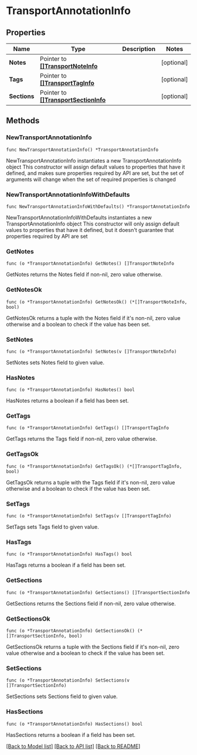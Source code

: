 # TransportAnnotationInfo

## Properties

Name | Type | Description | Notes
------------ | ------------- | ------------- | -------------
**Notes** | Pointer to [**[]TransportNoteInfo**](TransportNoteInfo.md) |  | [optional] 
**Tags** | Pointer to [**[]TransportTagInfo**](TransportTagInfo.md) |  | [optional] 
**Sections** | Pointer to [**[]TransportSectionInfo**](TransportSectionInfo.md) |  | [optional] 

## Methods

### NewTransportAnnotationInfo

`func NewTransportAnnotationInfo() *TransportAnnotationInfo`

NewTransportAnnotationInfo instantiates a new TransportAnnotationInfo object
This constructor will assign default values to properties that have it defined,
and makes sure properties required by API are set, but the set of arguments
will change when the set of required properties is changed

### NewTransportAnnotationInfoWithDefaults

`func NewTransportAnnotationInfoWithDefaults() *TransportAnnotationInfo`

NewTransportAnnotationInfoWithDefaults instantiates a new TransportAnnotationInfo object
This constructor will only assign default values to properties that have it defined,
but it doesn't guarantee that properties required by API are set

### GetNotes

`func (o *TransportAnnotationInfo) GetNotes() []TransportNoteInfo`

GetNotes returns the Notes field if non-nil, zero value otherwise.

### GetNotesOk

`func (o *TransportAnnotationInfo) GetNotesOk() (*[]TransportNoteInfo, bool)`

GetNotesOk returns a tuple with the Notes field if it's non-nil, zero value otherwise
and a boolean to check if the value has been set.

### SetNotes

`func (o *TransportAnnotationInfo) SetNotes(v []TransportNoteInfo)`

SetNotes sets Notes field to given value.

### HasNotes

`func (o *TransportAnnotationInfo) HasNotes() bool`

HasNotes returns a boolean if a field has been set.

### GetTags

`func (o *TransportAnnotationInfo) GetTags() []TransportTagInfo`

GetTags returns the Tags field if non-nil, zero value otherwise.

### GetTagsOk

`func (o *TransportAnnotationInfo) GetTagsOk() (*[]TransportTagInfo, bool)`

GetTagsOk returns a tuple with the Tags field if it's non-nil, zero value otherwise
and a boolean to check if the value has been set.

### SetTags

`func (o *TransportAnnotationInfo) SetTags(v []TransportTagInfo)`

SetTags sets Tags field to given value.

### HasTags

`func (o *TransportAnnotationInfo) HasTags() bool`

HasTags returns a boolean if a field has been set.

### GetSections

`func (o *TransportAnnotationInfo) GetSections() []TransportSectionInfo`

GetSections returns the Sections field if non-nil, zero value otherwise.

### GetSectionsOk

`func (o *TransportAnnotationInfo) GetSectionsOk() (*[]TransportSectionInfo, bool)`

GetSectionsOk returns a tuple with the Sections field if it's non-nil, zero value otherwise
and a boolean to check if the value has been set.

### SetSections

`func (o *TransportAnnotationInfo) SetSections(v []TransportSectionInfo)`

SetSections sets Sections field to given value.

### HasSections

`func (o *TransportAnnotationInfo) HasSections() bool`

HasSections returns a boolean if a field has been set.


[[Back to Model list]](../README.md#documentation-for-models) [[Back to API list]](../README.md#documentation-for-api-endpoints) [[Back to README]](../README.md)


